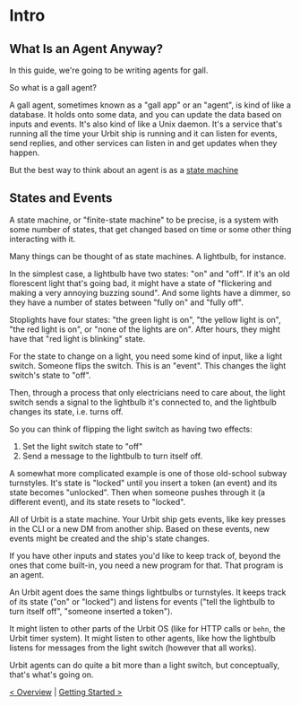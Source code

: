 # Intro

## What Is an Agent Anyway?

In this guide, we're going to be writing agents for gall.

So what is a gall agent?

A gall agent, sometimes known as a "gall app" or an "agent", is kind of like a database.  It holds onto some data, and you can update the data based on inputs and events.  It's also kind of like a Unix daemon.  It's a service that's running all the time your Urbit ship is running and it can listen for events, send replies, and other services can listen in and get updates when they happen.

But the best way to think about an agent is as a [state machine](https://en.wikipedia.org/wiki/Finite-state_machine)

## States and Events

A state machine, or "finite-state machine" to be precise, is a system with some number of states, that get changed based on time or some other thing interacting with it.  

Many things can be thought of as state machines.  A lightbulb, for instance.

In the simplest case, a lightbulb have two states: "on" and "off".  If it's an old florescent light that's going bad, it might have a state of "flickering and making a very annoying buzzing sound".  And some lights have a dimmer, so they have a number of states between "fully on" and "fully off".

Stoplights have four states: "the green light is on", "the yellow light is on", "the red light is on", or "none of the lights are on".  After hours, they might have that "red light is blinking" state.

For the state to change on a light, you need some kind of input, like a light switch.  Someone flips the switch.  This is an "event".  This changes the light switch's state to "off".

Then, through a process that only electricians need to care about, the light switch sends a signal to the lightbulb it's connected to, and the lightbulb changes its state, i.e. turns off.

So you can think of flipping the light switch as having two effects:

1. Set the light switch state to "off"
1. Send a message to the lightbulb to turn itself off.

A somewhat more complicated example is one of those old-school subway turnstyles.  It's state is "locked" until you insert a token (an event) and its state becomes "unlocked".  Then when someone pushes through it (a different event), and its state resets to "locked".

All of Urbit is a state machine.  Your Urbit ship gets events, like key presses in the CLI or a new DM from another ship.  Based on these events, new events might be created and the ship's state changes.

If you have other inputs and states you'd like to keep track of, beyond the ones that come built-in, you need a new program for that.  That program is an agent. 

An Urbit agent does the same things lightbulbs or turnstyles.  It keeps track of its state ("on" or "locked") and listens for events ("tell the lightbulb to turn itself off", "someone inserted a token").

It might listen to other parts of the Urbit OS (like for HTTP calls or `behn`, the Urbit timer system).  It might listen to other agents, like how the lightbulb listens for messages from the light switch (however that all works).

Urbit agents can do quite a bit more than a light switch, but conceptually, that's what's going on.

[&lt; Overview](overview.md) | [Getting Started &gt;](init.md)

